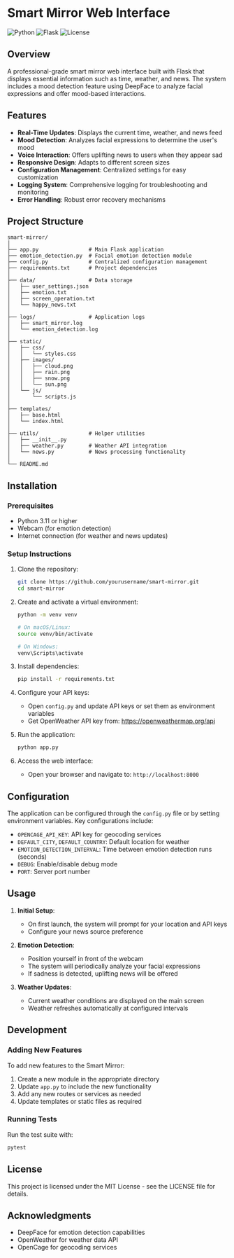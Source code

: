 # Smart Mirror Web Interface

![Python](https://img.shields.io/badge/Python-3.11%2B-blue)
![Flask](https://img.shields.io/badge/Flask-2.3.3-green)
![License](https://img.shields.io/badge/License-MIT-yellow)

## Overview
A professional-grade smart mirror web interface built with Flask that displays essential information such as time, weather, and news. The system includes a mood detection feature using DeepFace to analyze facial expressions and offer mood-based interactions.

## Features
- **Real-Time Updates**: Displays the current time, weather, and news feed
- **Mood Detection**: Analyzes facial expressions to determine the user's mood
- **Voice Interaction**: Offers uplifting news to users when they appear sad
- **Responsive Design**: Adapts to different screen sizes
- **Configuration Management**: Centralized settings for easy customization
- **Logging System**: Comprehensive logging for troubleshooting and monitoring
- **Error Handling**: Robust error recovery mechanisms

## Project Structure

```
smart-mirror/
│
├── app.py                # Main Flask application 
├── emotion_detection.py  # Facial emotion detection module
├── config.py             # Centralized configuration management
├── requirements.txt      # Project dependencies
│
├── data/                 # Data storage
│   ├── user_settings.json
│   ├── emotion.txt
│   ├── screen_operation.txt
│   └── happy_news.txt
│
├── logs/                 # Application logs
│   ├── smart_mirror.log
│   └── emotion_detection.log
│
├── static/
│   ├── css/
│   │   └── styles.css
│   ├── images/
│   │   ├── cloud.png
│   │   ├── rain.png
│   │   ├── snow.png
│   │   └── sun.png
│   └── js/
│       └── scripts.js
│
├── templates/
│   ├── base.html
│   └── index.html
│
├── utils/                # Helper utilities
│   ├── __init__.py
│   ├── weather.py        # Weather API integration
│   └── news.py           # News processing functionality
│
└── README.md
```

## Installation

### Prerequisites
- Python 3.11 or higher
- Webcam (for emotion detection)
- Internet connection (for weather and news updates)

### Setup Instructions

1. Clone the repository:
   ```bash
   git clone https://github.com/yourusername/smart-mirror.git
   cd smart-mirror
   ```

2. Create and activate a virtual environment:
   ```bash
   python -m venv venv
   
   # On macOS/Linux:
   source venv/bin/activate
   
   # On Windows:
   venv\Scripts\activate
   ```

3. Install dependencies:
   ```bash
   pip install -r requirements.txt
   ```

4. Configure your API keys:
   - Open `config.py` and update API keys or set them as environment variables
   - Get OpenWeather API key from: https://openweathermap.org/api

5. Run the application:
   ```bash
   python app.py
   ```

6. Access the web interface:
   - Open your browser and navigate to: `http://localhost:8000`

## Configuration

The application can be configured through the `config.py` file or by setting environment variables. Key configurations include:

- `OPENCAGE_API_KEY`: API key for geocoding services
- `DEFAULT_CITY`, `DEFAULT_COUNTRY`: Default location for weather
- `EMOTION_DETECTION_INTERVAL`: Time between emotion detection runs (seconds)
- `DEBUG`: Enable/disable debug mode
- `PORT`: Server port number

## Usage

1. **Initial Setup**:
   - On first launch, the system will prompt for your location and API keys
   - Configure your news source preference

2. **Emotion Detection**:
   - Position yourself in front of the webcam
   - The system will periodically analyze your facial expressions
   - If sadness is detected, uplifting news will be offered

3. **Weather Updates**:
   - Current weather conditions are displayed on the main screen
   - Weather refreshes automatically at configured intervals

## Development

### Adding New Features

To add new features to the Smart Mirror:

1. Create a new module in the appropriate directory
2. Update `app.py` to include the new functionality
3. Add any new routes or services as needed
4. Update templates or static files as required

### Running Tests

Run the test suite with:

```bash
pytest
```

## License

This project is licensed under the MIT License - see the LICENSE file for details.

## Acknowledgments

- DeepFace for emotion detection capabilities
- OpenWeather for weather data API
- OpenCage for geocoding services